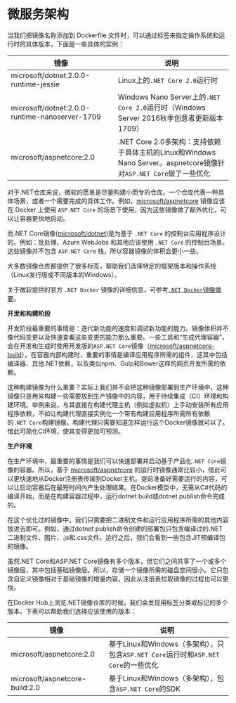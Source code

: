 # 微服务架构

当我们把镜像名称添加到 Dockerfile 文件时，可以通过标签来指定操作系统和运行时的具体版本，下面是一些具体的实例：

| 镜像                                           | 说明                                                         |
| ---------------------------------------------- | ------------------------------------------------------------ |
| microsoft/dotnet:2.0.0-runtime-jessie          | Linux上的`.NET Core 2.0`运行时                               |
| microsoft/dotnet:2.0.0-runtime-nanoserver-1709 | Windows Nano Server上的`.NET Core 2.0`运行时（Windows Server 2016秋季创意者更新版本1709） |
| microsoft/aspnetcore:2.0                       | .NET Core 2.0多架构：支持依赖于具体主机的Linux和Windows Nano Server。aspnetcore镜像针对`ASP.NET Core`做了一些优化 |

对于.NET仓库来说，微软的愿景是尽量构建小而专的仓库。一个仓库代表一种具体场景，或者一个需要完成的具体工作。例如，[microsoft/aspnetcore](https://hub.docker.com/r/microsoft/dotnet/) 镜像应该在 Docker 上使用 `ASP.NET Core` 的场景下使用，因为这些镜像做了额外优化，可以让容器更快地启动。

而.NET Core镜像([microsoft/dotnet](https://hub.docker.com/r/microsoft/dotnet/))是为基于 `.NET Core` 的控制台应用程序设计的。例如：批处理、Azure WebJobs 和其他应该使用 `.NET Core` 的控制台场景。这些镜像并不包含 `ASP.NET Core` 栈，所以容器镜像的体积会更小一些。

大多数镜像仓库都提供了很多标签，帮助我们选择特定的框架版本和操作系统（Linux发行版或不同版本的Windows）。

关于微软提供的官方 `.NET Docker` 镜像的详细信息，可参考[`.NET Docker`镜像摘要](https://aka.ms/dotnetdockerimages)。

**开发和构建阶段**

开发阶段最重要的事情是：迭代新功能的速度和调试新功能的能力。镜像体积并不像代码变更以及快速查看这些变更的能力那么重要。一些工具和“生成代理容器”，会在开发和生成时使用开发版的`ASP.NET Core`镜像（[microsoft/aspnetcore-build](https://hub.docker.com/r/microsoft/aspnetcore-build/)）。在容器内部构建时，重要的事情是编译应用程序所需的组件，这其中包括编译器、其他.NET依赖，以及类似npm、Gulp和Bower这样的网页开发所需的依赖。

这种构建镜像为什么重要？实际上我们并不会把这种镜像部署到生产环境中，这种镜像只是用来构建一些需要放到生产镜像中的内容，用于持续集成（CI）环境和构建环境。举例来说，与其直接在构建代理主机（例如虚拟机）上手动安装所有应用程序依赖，不如让构建代理直接实例化一个带有构建应用程序所需所有依赖的`.NET Core`构建镜像。构建代理只需要知道怎样运行这个Docker镜像就可以了。借此可简化CI环境，使其变得更加可预测。

**生产环境**

在生产环境中，最重要的事情是我们可以快速部署并启动基于产品化`.NET Core`镜像的容器。所以，基于 [microsoft/aspnetcore](https://hub.docker.com/r/microsoft/aspnetcore/) 的运行时镜像通常比较小，借此可以更快速地从Docker注册表传输到Docker主机。提前准备好需要运行的内容，可以让启动容器后在最短时间内产生处理结果。在Docker模型中，无需从C#代码的编译开始，而是在构建容器过程中，运行dotnet build或dotnet publish命令完成的。

在这个优化过的镜像中，我们只需要把二进制文件和运行应用程序所需的其他内容放进去即可。例如，通过dotnet publish命令创建的部署包只包含编译过的.NET二进制文件、图片、.js和.css文件。运行之后，我们会看到一些包含JIT预编译包的镜像。

虽然.NET Core和ASP.NET Core镜像有多个版本，但它们之间共享了一个或多个镜像层，其中包括基础镜像层。所以，存储一个镜像所需的磁盘空间很小。它只包含自定义镜像相对于基础镜像的增量内容，因此从注册表拉取镜像的过程也可以更快。

在Docker Hub上浏览.NET镜像仓库的时候，我们会发现用标签分类或标记的多个版本。下表可以帮助我们选择应该使用的版本：

| 镜像                           | 说明                                                         |
| ------------------------------ | ------------------------------------------------------------ |
| microsoft/aspnetcore:2.0       | 基于Linux和Windows（多架构），只包含`ASP.NET Core`运行时和`ASP.NET Core`的一些优化 |
| microsoft/aspnetcore-build:2.0 | 基于Linux和Windows（多架构），包含`ASP.NET Core`的SDK        |



